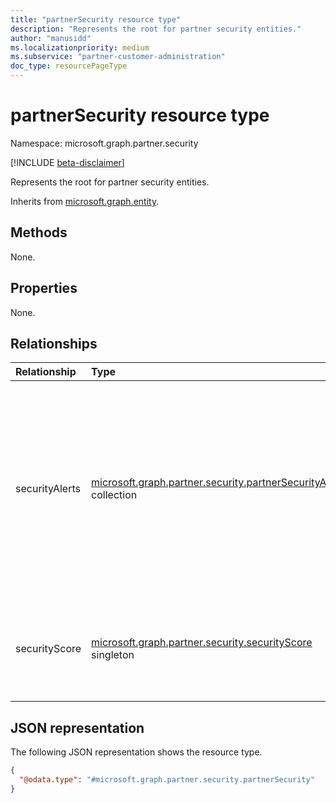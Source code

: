```yaml
---
title: "partnerSecurity resource type"
description: "Represents the root for partner security entities."
author: "manusidd"
ms.localizationpriority: medium
ms.subservice: "partner-customer-administration"
doc_type: resourcePageType
---
```


# partnerSecurity resource type

Namespace: microsoft.graph.partner.security

[!INCLUDE [beta-disclaimer](../../includes/beta-disclaimer.md)]

Represents the root for partner security entities.


Inherits from [microsoft.graph.entity](../resources/entity.md).

## Methods

None.

## Properties

None.

## Relationships
|Relationship|Type|Description|
|:---|:---|:---|
|securityAlerts|[microsoft.graph.partner.security.partnerSecurityAlert](../resources/partner-security-partnersecurityalert.md) collection|The security alerts or a vulnerability of a Cloud Solution Provider (CSP) partner's customer that the partner must be made aware of for further action.|
|securityScore|[microsoft.graph.partner.security.securityScore](../resources/partner-security-partnerSecurityScore.md) singleton|The security score calculated for the CSP partner and their customers.|

## JSON representation
The following JSON representation shows the resource type.
<!-- {
  "blockType": "resource",
  "keyProperty": "id",
  "@odata.type": "microsoft.graph.partner.security.partnerSecurity",
  "baseType": "microsoft.graph.entity",
  "openType": false
}
-->
``` json
{
  "@odata.type": "#microsoft.graph.partner.security.partnerSecurity"
}
```

